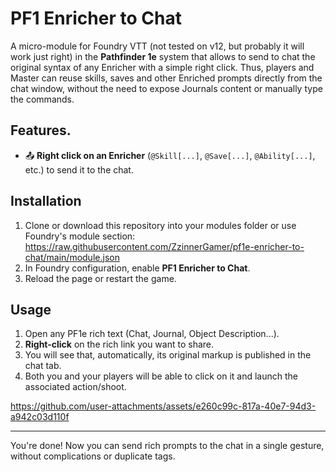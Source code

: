 # PF1 Enricher to Chat

A micro-module for Foundry VTT (not tested on v12, but probably it will work just right) in the **Pathfinder 1e** system that allows to send to chat the original syntax of any Enricher with a simple right click. Thus, players and Master can reuse skills, saves and other Enriched prompts directly from the chat window, without the need to expose Journals content or manually type the commands.

## Features.

- 📤 **Right click on an Enricher** (`@Skill[...]`, `@Save[...]`, `@Ability[...]`, etc.) to send it to the chat.

## Installation

1. Clone or download this repository into your modules folder or use Foundry's module section:
   https://raw.githubusercontent.com/ZzinnerGamer/pf1e-enricher-to-chat/main/module.json
3. In Foundry configuration, enable **PF1 Enricher to Chat**.
4. Reload the page or restart the game.

## Usage

1. Open any PF1e rich text (Chat, Journal, Object Description...).
2. **Right-click** on the rich link you want to share.
3. You will see that, automatically, its original markup is published in the chat tab.
4. Both you and your players will be able to click on it and launch the associated action/shoot.

   

https://github.com/user-attachments/assets/e260c99c-817a-40e7-94d3-a942c03d110f



---

You're done! Now you can send rich prompts to the chat in a single gesture, without complications or duplicate tags.

